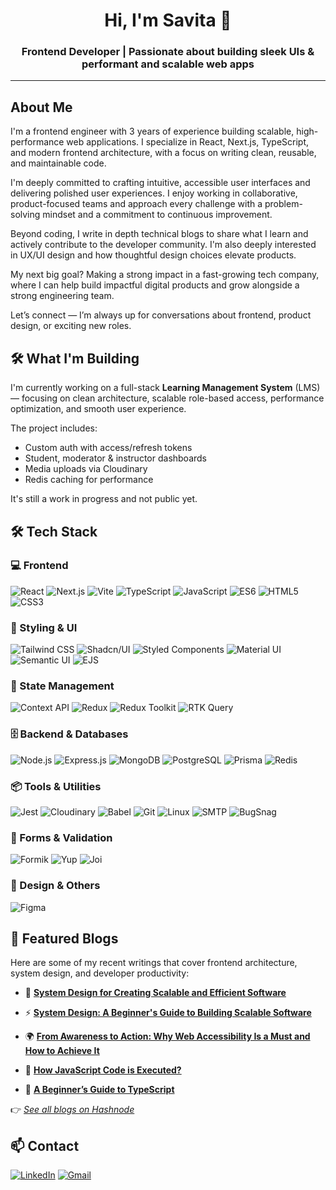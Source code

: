 <h1 align="center">Hi, I'm Savita 👋</h1>
<h3 align="center">Frontend Developer | Passionate about building sleek UIs & performant and scalable web apps</h3>

---

## About Me

I'm a frontend engineer with 3 years of experience building scalable, high-performance web applications. I specialize in React, Next.js, TypeScript, and modern frontend architecture, with a focus on writing clean, reusable, and maintainable code.

I'm deeply committed to crafting intuitive, accessible user interfaces and delivering polished user experiences. I enjoy working in collaborative, product-focused teams and approach every challenge with a problem-solving mindset and a commitment to continuous improvement.

Beyond coding, I write in depth technical blogs to share what I learn and actively contribute to the developer community. I'm also deeply interested in UX/UI design and how thoughtful design choices elevate products.

My next big goal? Making a strong impact in a fast-growing tech company, where I can help build impactful digital products and grow alongside a strong engineering team.

Let’s connect — I’m always up for conversations about frontend, product design, or exciting new roles.


## 🛠️ What I'm Building

I'm currently working on a full-stack **Learning Management System** (LMS) — focusing on clean architecture, scalable role-based access, performance optimization, and smooth user experience.

The project includes:
- Custom auth with access/refresh tokens
- Student, moderator & instructor dashboards
- Media uploads via Cloudinary
- Redis caching for performance

It's still a work in progress and not public yet.


## 🛠️ Tech Stack

### 💻 Frontend
![React](https://img.shields.io/badge/-React-20232A?style=for-the-badge&logo=react&logoColor=61DAFB)
![Next.js](https://img.shields.io/badge/-Next.js-black?style=for-the-badge&logo=next.js)
![Vite](https://img.shields.io/badge/-Vite-646CFF?style=for-the-badge&logo=vite&logoColor=white)
![TypeScript](https://img.shields.io/badge/-TypeScript-3178C6?style=for-the-badge&logo=typescript&logoColor=white)
![JavaScript](https://img.shields.io/badge/-JavaScript-F7DF1E?style=for-the-badge&logo=javascript&logoColor=000)
![ES6](https://img.shields.io/badge/-ES6-F7DF1E?style=for-the-badge&logo=javascript&logoColor=000)
![HTML5](https://img.shields.io/badge/-HTML5-E34F26?style=for-the-badge&logo=html5&logoColor=white)
![CSS3](https://img.shields.io/badge/-CSS3-1572B6?style=for-the-badge&logo=css3)


### 🎨 Styling & UI
![Tailwind CSS](https://img.shields.io/badge/-Tailwind_CSS-38B2AC?style=for-the-badge&logo=tailwind-css&logoColor=white)
![Shadcn/UI](https://img.shields.io/badge/-shadcn/ui-000000?style=for-the-badge)
![Styled Components](https://img.shields.io/badge/-Styled%20Components-db7092?style=for-the-badge&logo=styled-components&logoColor=white)
![Material UI](https://img.shields.io/badge/-MUI-007FFF?style=for-the-badge&logo=mui&logoColor=white)
![Semantic UI](https://img.shields.io/badge/-Semantic_UI-35BDB2?style=for-the-badge&logo=semantic-ui-react&logoColor=white)
![EJS](https://img.shields.io/badge/-EJS-CF4647?style=for-the-badge&logo=ejs&logoColor=white)


### 🧠 State Management
![Context API](https://img.shields.io/badge/-Context_API-20232A?style=for-the-badge&logo=react&logoColor=61DAFB)
![Redux](https://img.shields.io/badge/-Redux-764ABC?style=for-the-badge&logo=redux&logoColor=white)
![Redux Toolkit](https://img.shields.io/badge/-Redux_Toolkit-764ABC?style=for-the-badge&logo=redux&logoColor=white)
![RTK Query](https://img.shields.io/badge/-RTK_Query-764ABC?style=for-the-badge&logo=redux&logoColor=white)


### 🗄️ Backend & Databases
![Node.js](https://img.shields.io/badge/-Node.js-339933?style=for-the-badge&logo=nodedotjs&logoColor=white)
![Express.js](https://img.shields.io/badge/-Express.js-000000?style=for-the-badge&logo=express&logoColor=white)
![MongoDB](https://img.shields.io/badge/-MongoDB-47A248?style=for-the-badge&logo=mongodb&logoColor=white)
![PostgreSQL](https://img.shields.io/badge/-PostgreSQL-336791?style=for-the-badge&logo=postgresql&logoColor=white)
![Prisma](https://img.shields.io/badge/-Prisma-0C344B?style=for-the-badge&logo=prisma&logoColor=white)
![Redis](https://img.shields.io/badge/-Redis-DC382D?style=for-the-badge&logo=redis&logoColor=white)


### 📦 Tools & Utilities
![Jest](https://img.shields.io/badge/-Jest-C21325?style=for-the-badge&logo=jest&logoColor=white)
![Cloudinary](https://img.shields.io/badge/-Cloudinary-3448C5?style=for-the-badge&logo=cloudinary&logoColor=white)
![Babel](https://img.shields.io/badge/-Babel-F9DC3e?style=for-the-badge&logo=babel&logoColor=000)
![Git](https://img.shields.io/badge/-Git-F05032?style=for-the-badge&logo=git&logoColor=white)
![Linux](https://img.shields.io/badge/-Linux-FCC624?style=for-the-badge&logo=linux&logoColor=000)
![SMTP](https://img.shields.io/badge/-SMTP-4A154B?style=for-the-badge&logo=minutemailer&logoColor=white)
![BugSnag](https://img.shields.io/badge/-Bugsnag-4949E4?style=for-the-badge&logo=bugsnag&logoColor=white)


### 🧪 Forms & Validation
![Formik](https://img.shields.io/badge/-Formik-FF9900?style=for-the-badge&logo=formik&logoColor=white)
![Yup](https://img.shields.io/badge/-Yup-4B32C3?style=for-the-badge&logo=yup&logoColor=white)
![Joi](https://img.shields.io/badge/-Joi-4E97D1?style=for-the-badge)


### 🎨 Design & Others
![Figma](https://img.shields.io/badge/-Figma-F24E1E?style=for-the-badge&logo=figma&logoColor=white)


## 📝 Featured Blogs

Here are some of my recent writings that cover frontend architecture, system design, and developer productivity:

- 🔧 [**System Design for Creating Scalable and Efficient Software**](https://savitaverma.hashnode.dev/system-design-for-developers-creating-scalable-and-efficient-software)  

- ⚡ [**System Design: A Beginner's Guide to Building Scalable Software**](https://savitaverma.hashnode.dev/system-design-a-beginners-guide-to-building-scalable-software)  

- 🌍 [**From Awareness to Action: Why Web Accessibility Is a Must and How to Achieve It**](https://savitaverma.hashnode.dev/from-awareness-to-action-why-web-accessibility-is-a-must-and-how-to-achieve-it)  

- 🎨 [**How JavaScript Code is Executed?**](https://savitaverma.hashnode.dev/how-javascript-code-is-executed)  

- 🧠 [**A Beginner’s Guide to TypeScript**](https://savitaverma.hashnode.dev/a-beginners-guide-to-typescript)  

👉 _[See all blogs on Hashnode](https://savitaverma.hashnode.dev/)_


## 📫 Contact

[![LinkedIn](https://img.shields.io/badge/-LinkedIn-0A66C2?style=for-the-badge&logo=linkedin&logoColor=white)](http://linkedin.com/in/svitaverma)  [![Gmail](https://img.shields.io/badge/-svitaverma10@gmail.com-D14836?style=for-the-badge&logo=gmail&logoColor=white)](mailto:svitaverma10@gmail.com)

